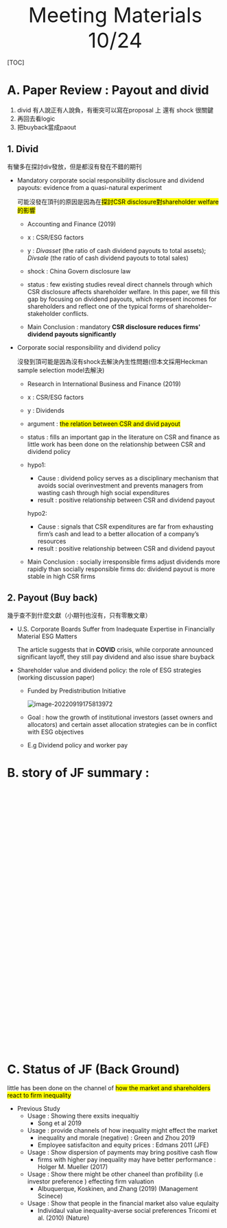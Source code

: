 <center><font size=12>Meeting Materials 10/24</font></center> 

[TOC]
# A. Paper Review : Payout and divid

1. divid 有人說正有人說負，有衝突可以寫在proposal 上 還有 shock 很關鍵 
2. 再回去看logic
3. 把buyback當成paout

## 1. Divid

有蠻多在探討div發放，但是都沒有發在不錯的期刊

- Mandatory corporate social responsibility disclosure and dividend payouts: evidence from a quasi-natural experiment

  可能沒發在頂刊的原因是因為在<mark>探討CSR disclosure對shareholder welfare 的影響</mark>

  - Accounting and Finance (2019)

  - x : CSR/ESG factors

  - y : *Divasset* (the ratio of cash dividend payouts to total assets); *Divsale* (the ratio of cash dividend payouts to total sales)

  - shock : China Govern disclosure law

  - status :  few existing studies reveal direct channels through which CSR disclosure affects shareholder welfare. In this paper, we fill this gap by focusing on dividend payouts, which represent incomes for shareholders and reflect one of the typical forms of shareholder–stakeholder conflicts.

  - Main Conclusion : mandatory __CSR disclosure reduces firms' dividend payouts significantly__

    

- Corporate social responsibility and dividend policy

  沒發到頂可能是因為沒有shock去解決內生性問題(但本文採用Heckman sample selection model去解決)
  
  - Research in International Business and Finance (2019)
  
  - x : CSR/ESG factors
  
  - y : Dividends
  
  - argument : <mark>the relation between CSR and divid payout</mark>
  
  - status : fills an important gap in the literature on CSR and finance as little work has been done on the relationship between CSR and dividend policy
  
  - hypo1:
  
    - Cause : dividend policy serves as a disciplinary mechanism that avoids social overinvestment and prevents managers from wasting
      cash through high social expenditures
    - result : positive relationship between CSR and dividend payout
  
    hypo2:
  
    - Cause : signals that CSR expenditures are far from exhausting firm’s cash and lead to a better allocation of a company’s resources
    -  result : positive relationship between CSR and dividend payout
  
  - Main Conclusion : socially irresponsible firms adjust dividends more rapidly than socially responsible firms do: dividend payout is more stable in high CSR firms
  
## 2. Payout (Buy back)

幾乎查不到什麼文獻（小期刊也沒有，只有零散文章）

- U.S. Corporate Boards Suffer from Inadequate Expertise in Financially Material ESG Matters

  The article suggests that in __COVID__ crisis,  while corporate announced significant layoff, they still pay dividend and also issue share buyback


- Shareholder value and dividend policy: the role of ESG strategies (working discussion paper)

  - Funded by Predistribution Initiative

    ![image-20220919175813972](C:\Users\user\AppData\Roaming\Typora\typora-user-images\image-20220919175813972.png)

  - Goal : how the growth of institutional investors (asset owners and allocators) and certain asset allocation strategies can be in conflict with ESG objectives 
  
  - E.g Dividend policy and worker pay
  
  

# B. story of JF summary :

<embed src="C:\Users\user\Downloads\JF incime inequality_withMarginNotes.pdf" width="100%" height="600" />



# C. Status of JF (Back Ground)

little has been done on the channel of <mark>how the market and shareholders react to firm inequality </mark>

- Previous Study 
  - Usage : Showing there exsits inequaltiy 
    - Song et al 2019
  - Usage : provide channels of how inequality might effect the market 
    - inequality and morale (negative) : Green and Zhou 2019
    - Employee satisfaciton and equity prices : Edmans 2011 (JFE)
  - Usage : Show dispersion of payments may bring positive cash flow 
    - firms with higher pay inequality may have better performance : Holger M. Mueller (2017)
  - Usage : Show there might be other chaneel than profibility (i.e investor preference ) effecting firm valuation 
    - Albuquerque, Koskinen, and Zhang (2019) (Management Scinece) 
  - Usage : Show that people in the financial market also value equlaity 
    - Individaul value inequality-averse social preferences Tricomi et al. (2010)  (Nature)



